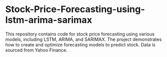 # Stock-Price-Forecasting-using-lstm-arima-sarimax
This repository contains code for stock price forecasting using various models, including LSTM, ARIMA, and SARIMAX. The project demonstrates how to create and optimize forecasting models to predict stock. Data is sourced from Yahoo Finance.
